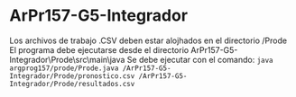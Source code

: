 # ArPr157-G5-Integrador

Los archivos de trabajo .CSV deben estar alojhados en el directorio /Prode
El programa debe ejecutarse desde el directorio ArPr157-G5-Integrador\Prode\src\main\java
Se debe ejecutar con el comando:
```java argprog157/prode/Prode.java /ArPr157-G5-Integrador/Prode/pronostico.csv /ArPr157-G5-Integrador/Prode/resultados.csv```


